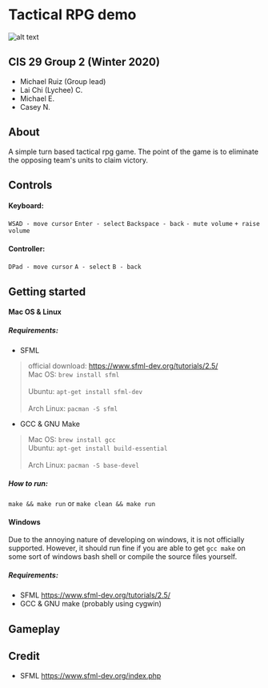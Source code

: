 # Tactical RPG demo

![alt text](https://i.imgur.com/iqKZzW5.png)

## CIS 29 Group 2 (Winter 2020)
* Michael Ruiz (Group lead)
* Lai Chi (Lychee) C. 
* Michael E.
* Casey N.

## About
A simple turn based tactical rpg game. The point of the game is to eliminate the opposing team's units to claim victory.

## Controls
#### Keyboard:
`WSAD - move cursor`
`Enter - select`
`Backspace - back`
`- mute volume`
`+ raise volume`

#### Controller:
`DPad - move cursor`
`A - select`
`B - back`

## Getting started
#### Mac OS & Linux
##### Requirements:
* SFML
>official download: https://www.sfml-dev.org/tutorials/2.5/
><br>Mac OS: `brew install sfml`</br>
><br>Ubuntu: `apt-get install sfml-dev`</br>
><br>Arch Linux: `pacman -S sfml`</br>
* GCC & GNU Make
>Mac OS: `brew install gcc`
><br>Ubuntu: `apt-get install build-essential`</br>
><br>Arch Linux: `pacman -S base-devel`</br>

##### How to run:
`make && make run`
or
`make clean && make run`
#### Windows
Due to the annoying nature of developing on windows, it is not officially supported. 
However, it should run fine if you are able to get `gcc make` on some sort of windows bash shell or compile the source files yourself.
##### Requirements:
 * SFML https://www.sfml-dev.org/tutorials/2.5/
 * GCC & GNU make (probably using cygwin)
## Gameplay

 ## Credit
 * SFML
 https://www.sfml-dev.org/index.php
 

